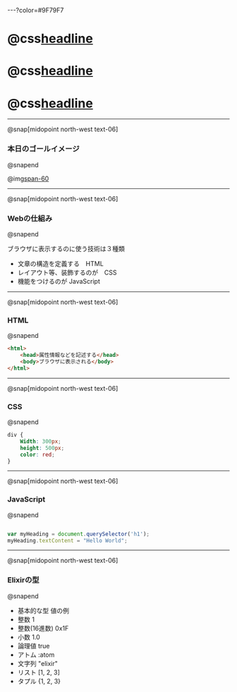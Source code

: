 ---?color=#9F79F7
# @css[headline](Webの)
# @css[headline](基礎知識)
# @css[headline](ちょっとだけ)

---
@snap[midopoint north-west text-06]
### 本日のゴールイメージ
@snapend

@img[span-60](template/img/finish.png)

---
@snap[midopoint north-west text-06]
### Webの仕組み
@snapend

ブラウザに表示するのに使う技術は３種類

* 文章の構造を定義する　HTML
* レイアウト等、装飾するのが　CSS
* 機能をつけるのが JavaScript
---
@snap[midopoint north-west text-06]
### HTML
@snapend

```html
<html>
    <head>属性情報などを記述する</head>
    <body>ブラウザに表示される</body>
</html>
```
---
@snap[midopoint north-west text-06]
### CSS
@snapend

```css
div {
    Width: 300px;
    height: 500px;
    color: red;
}
```
---
@snap[midopoint north-west text-06]
### JavaScript
@snapend

```js

var myHeading = document.querySelector('h1');
myHeading.textContent = "Hello World";  

```
---
@snap[midopoint north-west text-06]
### Elixirの型
@snapend

* 基本的な型	値の例
* 整数	1
* 整数(16進数)	0x1F
* 小数	1.0
* 論理値	true
* アトム	:atom
* 文字列	"elixir"
* リスト	[1, 2, 3]
* タプル	{1, 2, 3}